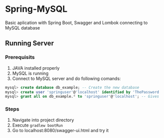 # Spring-MySQL 

Basic aplication with Spring Boot, Swagger and Lombok connecting to MySQL database

## Running Server

### Prerequisits

1. JAVA installed properly
2. MySQL is running
3. Connect to MySQL server and do following comands:
```sql
mysql> create database db_example; -- Create the new database
mysql> create user 'springuser'@'localhost' identified by 'ThePassword'; -- Creates the user
mysql> grant all on db_example.* to 'springuser'@'localhost'; -- Gives all the privileges to the new user on the newly created database
```
### Steps

1. Navigate into project directory 
2. Execute `gradlew bootRun`
3. Go to localhost:8080/swagger-ui.html and try it

